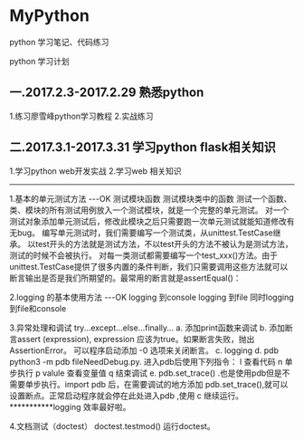 # MyPython
python 学习笔记、代码练习

python 学习计划

一.2017.2.3-2017.2.29   	 熟悉python
-------------------------------------------------------
1.练习廖雪峰python学习教程
2.实战练习

二.2017.3.1-2017.3.31    学习python flask相关知识
------------------------------------------------------
1.学习python web开发实战
2.学习web 相关知识






*************************************************************
1.基本的单元测试方法     ---OK
	测试模块函数
	测试模块类中的函数
	测试一个函数、类、模块的所有测试用例放入一个测试模块，就是一个完整的单元测试。
	对一个测试对象添加单元测试后，修改此模块之后只需要跑一次单元测试就能知道修改有无bug。
	编写单元测试时，我们需要编写一个测试类，从unittest.TestCase继承。
	以test开头的方法就是测试方法，不以test开头的方法不被认为是测试方法，测试的时候不会被执行。
	对每一类测试都需要编写一个test_xxx()方法。由于unittest.TestCase提供了很多内置的条件判断，我们只需要调用这些方法就可以断言输出是否是我们所期望的。最常用的断言就是assertEqual()：

2.logging 的基本使用方法  ---OK
	logging 到console
	logging 到file
	同时logging到file和console

3.异常处理和调试
	try...except...else...finally...
	a.	添加print函数来调试
	b.	添加断言assert (expression), expression 应该为true。如果断言失败，抛出AssertionError。
	可以程序启动添加 -0 选项来关闭断言。
	c.	logging 
	d.	pdb    python3 -m pdb fileNeedDebug.py.
		进入pdb后使用下列指令：
		l 				查看代码
		n 				单步执行
		p valule 		查看变量值
		q 				结束调试
	e.	pdb.set_trace() .也是使用pdb但是不需要单步执行。import pdb 后，在需要调试的地方添加
		pdb.set_trace(),就可以设置断点。正常启动程序就会停在此处进入pdb ,使用 c 继续运行。
	***********logging 效率最好啦。

4.文档测试（doctest）
	doctest.testmod() 运行doctest。

	


